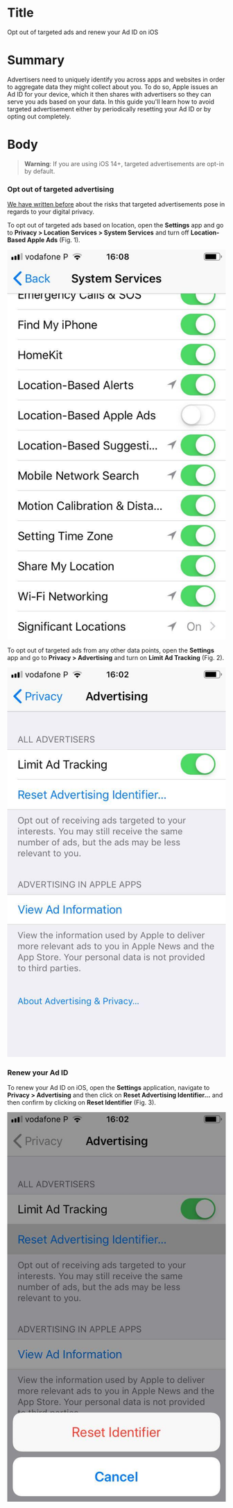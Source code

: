 # Title #
Opt out of targeted ads and renew your Ad ID on iOS

# Summary #
Advertisers need to uniquely identify you across apps and websites in order to aggregate data they might collect about you. To do so, Apple issues an Ad ID for your device, which it then shares with advertisers so they can serve you ads based on your data. In this guide you'll learn how to avoid targeted advertisement either by periodically resetting your Ad ID or by opting out completely.

# Body #

> **Warning**: If you are using iOS 14+, targeted advertisements are opt-in by default.

### Opt out of targeted advertising ###
[We have written before][1] about the risks that targeted advertisements pose in regards to your digital privacy.

To opt out of targeted ads based on location, open the **Settings** app and go to **Privacy > Location Services > System Services** and turn off **Location-Based Apple Ads** (Fig. 1).

![Fig. 1: Disable location-based ads](../images/ios/location-ads.jpg?raw=true)

To opt out of targeted ads from any other data points, open the **Settings** app and go to **Privacy > Advertising** and turn on **Limit Ad Tracking** (Fig. 2).

![Fig. 2: Disable targeted ads](../images/ios/target-ads.jpg?raw=true)

### Renew your Ad ID ###
To renew your Ad ID on iOS, open the **Settings** application, navigate to **Privacy > Advertising** and then click on **Reset Advertising Identifier...** and then confirm by clicking on **Reset Identifier** (Fig. 3).

![Fig. 3: Renew Ad-ID](../images/ios/renew-id.jpg?raw=true)

[1]: https://privacyinternational.org/explainer/2976/how-do-tracking-companies-know-what-you-did-last-summer
